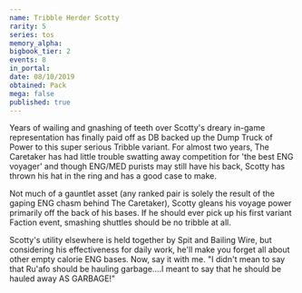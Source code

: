 ```yaml
---
name: Tribble Herder Scotty
rarity: 5
series: tos
memory_alpha:
bigbook_tier: 2
events: 8
in_portal:
date: 08/10/2019
obtained: Pack
mega: false
published: true
---
```


Years of wailing and gnashing of teeth over Scotty's dreary in-game representation has finally paid off as DB backed up the Dump Truck of Power to this super serious Tribble variant. For almost two years, The Caretaker has had little trouble swatting away competition for 'the best ENG voyager' and though ENG/MED purists may still have his back, Scotty has thrown his hat in the ring and has a good case to make.

Not much of a gauntlet asset (any ranked pair is solely the result of the gaping ENG chasm behind The Caretaker), Scotty gleans his voyage power primarily off the back of his bases. If he should ever pick up his first variant Faction event, smashing shuttles should be no tribble at all.

Scotty's utility elsewhere is held together by Spit and Bailing Wire, but considering his effectiveness for daily work, he'll make you forget all about other empty calorie ENG bases. Now, say it with me. "I didn't mean to say that Ru'afo should be hauling garbage....I meant to say that he should be hauled away AS GARBAGE!"
